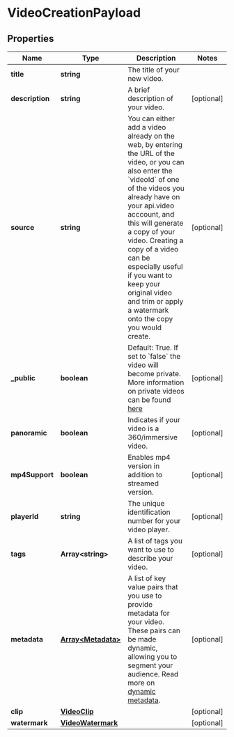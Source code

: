 
# VideoCreationPayload

## Properties

Name | Type | Description | Notes
------------ | ------------- | ------------- | -------------
**title** | **string** | The title of your new video. | 
**description** | **string** | A brief description of your video. |  [optional]
**source** | **string** | You can either add a video already on the web, by entering the URL of the video, or you can also enter the &#x60;videoId&#x60; of one of the videos you already have on your api.video acccount, and this will generate a copy of your video. Creating a copy of a video can be especially useful if you want to keep your original video and trim or apply a watermark onto the copy you would create. |  [optional]
**_public** | **boolean** | Default: True. If set to &#x60;false&#x60; the video will become private. More information on private videos can be found [here](https://docs.api.video/delivery/video-privacy-access-management) |  [optional]
**panoramic** | **boolean** | Indicates if your video is a 360/immersive video. |  [optional]
**mp4Support** | **boolean** | Enables mp4 version in addition to streamed version. |  [optional]
**playerId** | **string** | The unique identification number for your video player. |  [optional]
**tags** | **Array&lt;string&gt;** | A list of tags you want to use to describe your video. |  [optional]
**metadata** | [**Array&lt;Metadata&gt;**](Metadata.md) | A list of key value pairs that you use to provide metadata for your video. These pairs can be made dynamic, allowing you to segment your audience. Read more on [dynamic metadata](https://api.video/blog/endpoints/dynamic-metadata/). |  [optional]
**clip** | [**VideoClip**](VideoClip.md) |  |  [optional]
**watermark** | [**VideoWatermark**](VideoWatermark.md) |  |  [optional]



